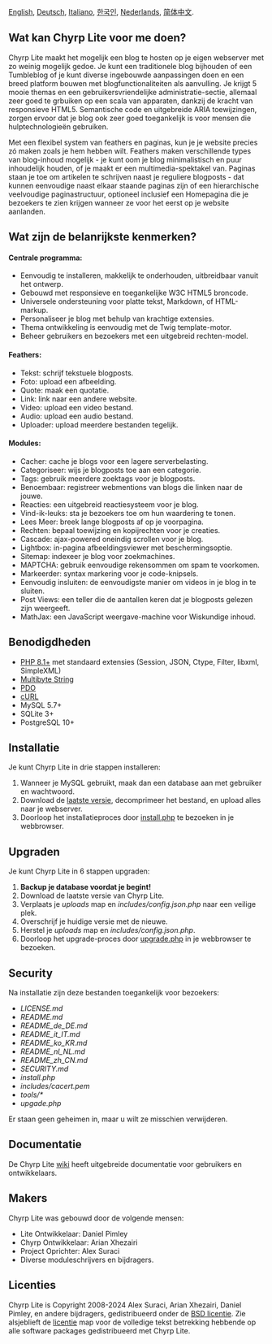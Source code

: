 [English](README.md), [Deutsch](README_de_DE.md), [Italiano](README_it_IT.md), [한국인](README_ko_KR.md), [Nederlands](README_nl_NL.md), [简体中文](README_zh_CN.md).

## Wat kan Chyrp Lite voor me doen?

Chyrp Lite maakt het mogelijk een blog te hosten op je eigen webserver met zo weinig mogelijk gedoe. Je kunt een traditionele blog bijhouden of een Tumbleblog of je kunt diverse ingebouwde aanpassingen doen en een breed platform bouwen met blogfunctionaliteiten als aanvulling. Je krijgt 5 mooie themas en een gebruikersvriendelijke administratie-sectie, allemaal zeer goed te grbuiken op een scala van apparaten, dankzij de kracht van responsieve HTML5. Semantische code en uitgebreide ARIA toewijzingen, zorgen ervoor dat je blog ook zeer goed toegankelijk is voor mensen die hulptechnologieën gebruiken.

Met een flexibel system van feathers en paginas, kun je je website precies zó maken zoals je hem hebben wilt. Feathers maken verschillende types van blog-inhoud mogelijk - je kunt oom je blog minimalistisch en puur inhoudelijk houden, of je maakt er een multimedia-spektakel van. Paginas staan je toe om artikelen te schrijven naast je reguliere blogposts - dat kunnen eenvoudige naast elkaar staande paginas zijn of een hierarchische veelvoudige paginastructuur, optioneel inclusief een Homepagina die je bezoekers te zien krijgen wanneer ze voor het eerst op je website aanlanden.


## Wat zijn de belanrijkste kenmerken?

#### Centrale programma:
* Eenvoudig te installeren, makkelijk te onderhouden, uitbreidbaar vanuit het ontwerp.
* Gebouwd met responsieve en toegankelijke W3C HTML5 broncode.
* Universele ondersteuning voor platte tekst, Markdown, of HTML-markup.
* Personaliseer je blog met behulp van krachtige extensies.
* Thema ontwikkeling is eenvoudig met de Twig template-motor.
* Beheer gebruikers en bezoekers met een uitgebreid rechten-model.

#### Feathers:
* Tekst: schrijf tekstuele blogposts.
* Foto: upload een afbeelding.
* Quote: maak een quotatie.
* Link: link naar een andere website.
* Video: upload een video bestand.
* Audio: upload een audio bestand.
* Uploader: upload meerdere bestanden tegelijk.

#### Modules:
* Cacher: cache je blogs voor een lagere serverbelasting.
* Categoriseer: wijs je blogposts toe aan een categorie.
* Tags: gebruik meerdere zoektags voor je blogposts.
* Benoembaar: registreer webmentions van blogs die linken naar de jouwe.
* Reacties: een uitgebreid reactiesysteem voor je blog.
* Vind-ik-leuks: sta je bezoekers toe om hun waardering te tonen.
* Lees Meer: breek lange blogposts af op je voorpagina.
* Rechten: bepaal toewijzing en kopijrechten voor je creaties.
* Cascade: ajax-powered oneindig scrollen voor je blog.
* Lightbox: in-pagina afbeeldingsviewer met beschermingsoptie.
* Sitemap: indexeer je blog voor zoekmachines.
* MAPTCHA: gebruik eenvoudige rekensommen om spam te voorkomen.
* Markeerder: syntax markering voor je code-knipsels.
* Eenvoudig insluiten: de eenvoudigste manier om videos in je blog in te sluiten.
* Post Views: een teller die de aantallen keren dat je blogposts gelezen zijn weergeeft.
* MathJax: een JavaScript weergave-machine voor Wiskundige inhoud.

## Benodigdheden

* [PHP 8.1+](https://www.php.net/supported-versions.php) met standaard extensies (Session, JSON, Ctype, Filter, libxml, SimpleXML)
* [Multibyte String](https://www.php.net/manual/en/book.mbstring.php)
* [PDO](https://www.php.net/manual/en/book.pdo.php)
* [cURL](https://www.php.net/manual/en/book.curl.php)
* MySQL 5.7+
* SQLite 3+
* PostgreSQL 10+

## Installatie

Je kunt Chyrp Lite in drie stappen installeren:

1. Wanneer je MySQL gebruikt, maak dan een database aan met gebruiker en wachtwoord.
2. Download de [laatste versie](https://github.com/xenocrat/chyrp-lite/releases), decomprimeer het bestand, en upload alles naar je webserver.
3. Doorloop het installatieproces door [install.php](install.php) te bezoeken in je webbrowser.

## Upgraden

Je kunt Chyrp Lite in 6 stappen upgraden:

1. __Backup je database voordat je begint!__
2. Download de laatste versie van Chyrp Lite.
3. Verplaats je _uploads_ map en _includes/config.json.php_ naar een veilige plek.
4. Overschrijf je huidige versie met de nieuwe.
5. Herstel je _uploads_ map en _includes/config.json.php_.
6. Doorloop het upgrade-proces door [upgrade.php](upgrade.php) in je webbrowser te bezoeken.

## Security

Na installatie zijn deze bestanden toegankelijk voor bezoekers:

* _LICENSE.md_
* _README.md_
* _README_de_DE.md_
* _README_it_IT.md_
* _README_ko_KR.md_
* _README_nl_NL.md_
* _README_zh_CN.md_
* _SECURITY.md_
* _install.php_
* _includes/cacert.pem_
* _tools/*_
* _upgade.php_

Er staan geen geheimen in, maar u wilt ze misschien verwijderen.

## Documentatie

De Chyrp Lite [wiki](https://chyrplite.net/wiki/) heeft uitgebreide documentatie voor gebruikers en ontwikkelaars.

## Makers

Chyrp Lite was gebouwd door de volgende mensen:

* Lite Ontwikkelaar: Daniel Pimley
* Chyrp Ontwikkelaar: Arian Xhezairi
* Project Oprichter: Alex Suraci
* Diverse moduleschrijvers en bijdragers.

## Licenties

Chyrp Lite is Copyright 2008-2024 Alex Suraci, Arian Xhezairi, Daniel Pimley, en andere bijdragers,
gedistribueerd onder de [BSD licentie](https://raw.githubusercontent.com/xenocrat/chyrp-lite/master/LICENSE.md).
Zie alsjeblieft de [licentie](licenses) map voor de volledige tekst betrekking hebbende op alle software packages gedistribueerd met Chyrp Lite.
